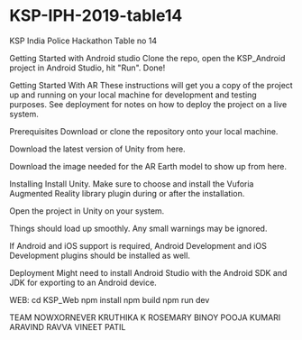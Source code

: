 # KSP-IPH-2019-table14
KSP India Police Hackathon Table no 14

Getting Started with Android studio
Clone the repo, open the KSP_Android project in Android Studio, hit "Run". Done!

Getting Started With AR
These instructions will get you a copy of the project up and running on your local machine for development and testing purposes. See deployment for notes on how to deploy the project on a live system.

Prerequisites
Download or clone the repository onto your local machine.

Download the latest version of Unity from here.

Download the image needed for the AR Earth model to show up from here.

Installing
Install Unity. Make sure to choose and install the Vuforia Augmented Reality library plugin during or after the installation.

Open the project in Unity on your system.

Things should load up smoothly. Any small warnings may be ignored.

If Android and iOS support is required, Android Development and iOS Development plugins should be installed as well.

Deployment
Might need to install Android Studio with the Android SDK and JDK for exporting to an Android device.


WEB:
cd KSP_Web
npm install
npm build
npm run dev

TEAM NOWXORNEVER
KRUTHIKA K
ROSEMARY BINOY
POOJA KUMARI
ARAVIND RAVVA
VINEET PATIL 
